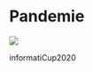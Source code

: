 # Pandemie 
<a href='http://maxhenkes.com:8080/job/Pandemie%20Main/8/'><img src='http://maxhenkes.com:8080/buildStatus/icon?job=Pandemie+Main&build=8'></a>


informatiCup2020
